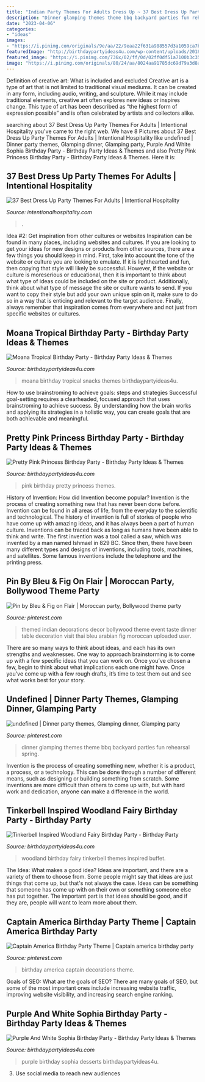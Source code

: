 ```yaml
---
title: "Indian Party Themes For Adults Dress Up ~ 37 Best Dress Up Party Themes For Adults"
description: "Dinner glamping themes theme bbq backyard parties fun rehearsal spring"
date: "2023-04-06"
categories:
- "ideas"
images:
- "https://i.pinimg.com/originals/9e/aa/22/9eaa22f631a988557d3a1059ca7bbd7c.jpg"
featuredImage: "http://birthdaypartyideas4u.com/wp-content/uploads/2018/02/Moana-Tropical-Birthday-Party-Snacks.jpg"
featured_image: "https://i.pinimg.com/736x/02/ff/0d/02ff0df51a7100b3c3511312d7d86fce--bollywood-party-decorations-bollywood-theme.jpg"
image: "https://i.pinimg.com/originals/80/24/aa/8024aa91785dc69d79a3d8a5590ed9f6.jpg"
---
```



Definition of creative art: What is included and excluded
Creative art is a type of art that is not limited to traditional visual mediums. It can be created in any form, including audio, writing, and sculpture. While it may include traditional elements, creative art often explores new ideas or inspires change. This type of art has been described as “the highest form of expression possible” and is often celebrated by artists and collectors alike.

	

		
searching about 37 Best Dress Up Party Themes For Adults | Intentional Hospitality you've came to the right web. We have 8 Pictures about 37 Best Dress Up Party Themes For Adults | Intentional Hospitality like undefined | Dinner party themes, Glamping dinner, Glamping party, Purple And White Sophia Birthday Party - Birthday Party Ideas &amp; Themes and also Pretty Pink Princess Birthday Party - Birthday Party Ideas &amp; Themes. Here it is:
		
    
## 37 Best Dress Up Party Themes For Adults | Intentional Hospitality

<img loading=lazy src="https://intentionalhospitality.com/wp-content/uploads/2021/04/Best-Dress-Up-Party-Themes-For-Adults21.jpeg" onerror="this.onerror=null;this.src='https://tse1.mm.bing.net/th?id=OIP.cyUl6w04QQQBCBKXf9-0wAHaHa&amp;pid=15.1';" alt="37 Best Dress Up Party Themes For Adults | Intentional Hospitality">

_Source: intentionalhospitality.com_

>. 

	

Idea #2: Get inspiration from other cultures or websites
Inspiration can be found in many places, including websites and cultures. If you are looking to get your ideas for new designs or products from other sources, there are a few things you should keep in mind. First, take into account the tone of the website or culture you are looking to emulate. If it is lighthearted and fun, then copying that style will likely be successful. However, if the website or culture is moreserious or educational, then it is important to think about what type of ideas could be included on the site or product. Additionally, think about what type of message the site or culture wants to send. If you want to copy their style but add your own unique spin on it, make sure to do so in a way that is enticing and relevant to the target audience. Finally, always remember that inspiration comes from everywhere and not just from specific websites or cultures.

    
## Moana Tropical Birthday Party - Birthday Party Ideas &amp; Themes

<img loading=lazy src="http://birthdaypartyideas4u.com/wp-content/uploads/2018/02/Moana-Tropical-Birthday-Party-Snacks.jpg" onerror="this.onerror=null;this.src='https://tse1.mm.bing.net/th?id=OIP.yBe1zPSwr5Hg8PtUWnoVOQHaLJ&amp;pid=15.1';" alt="Moana Tropical Birthday Party - Birthday Party Ideas &amp; Themes">

_Source: birthdaypartyideas4u.com_

>moana birthday tropical snacks themes birthdaypartyideas4u. 

	

How to use brainstroming to achieve goals: steps and strategies
Successful goal-setting requires a clearheaded, focused approach that uses brainstroming to achieve success. By understanding how the brain works and applying its strategies in a holistic way, you can create goals that are both achievable and meaningful.

    
## Pretty Pink Princess Birthday Party - Birthday Party Ideas &amp; Themes

<img loading=lazy src="http://www.birthdaypartyideas4u.com/wp-content/uploads/2016/08/pretty-pink-princess-birthday-party-tablescape.jpg" onerror="this.onerror=null;this.src='https://tse4.mm.bing.net/th?id=OIP.juMfU1_l2OsyuR2PPf2flwHaNd&amp;pid=15.1';" alt="Pretty Pink Princess Birthday Party - Birthday Party Ideas &amp; Themes">

_Source: birthdaypartyideas4u.com_

>pink birthday pretty princess themes. 

	

History of Invention: How did Invention become popular?
Invention is the process of creating something new that has never been done before. Invention can be found in all areas of life, from the everyday to the scientific and technological. The history of invention is full of stories of people who have come up with amazing ideas, and it has always been a part of human culture. Inventions can be traced back as long as humans have been able to think and write. The first invention was a tool called a saw, which was invented by a man named Ishmael in 829 BC. Since then, there have been many different types and designs of inventions, including tools, machines, and satellites. Some famous inventions include the telephone and the printing press.

    
## Pin By Bleu &amp; Fig On Flair | Moroccan Party, Bollywood Theme Party

<img loading=lazy src="https://i.pinimg.com/736x/02/ff/0d/02ff0df51a7100b3c3511312d7d86fce--bollywood-party-decorations-bollywood-theme.jpg" onerror="this.onerror=null;this.src='https://tse2.mm.bing.net/th?id=OIP.8Ig8Eao2SH-h8RGvZTO0EQHaJ3&amp;pid=15.1';" alt="Pin by Bleu &amp; Fig on Flair | Moroccan party, Bollywood theme party">

_Source: pinterest.com_

>themed indian decorations decor bollywood theme event taste dinner table decoration visit thai bleu arabian fig moroccan uploaded user. 

	

There are so many ways to think about ideas, and each has its own strengths and weaknesses. One way to approach brainstorming is to come up with a few specific ideas that you can work on. Once you’ve chosen a few, begin to think about what implications each one might have. Once you’ve come up with a few rough drafts, it’s time to test them out and see what works best for your story.

    
## Undefined | Dinner Party Themes, Glamping Dinner, Glamping Party

<img loading=lazy src="https://i.pinimg.com/originals/80/24/aa/8024aa91785dc69d79a3d8a5590ed9f6.jpg" onerror="this.onerror=null;this.src='https://tse3.mm.bing.net/th?id=OIP.rZUovD3w3fw-Llp7XDmQcQHaLH&amp;pid=15.1';" alt="undefined | Dinner party themes, Glamping dinner, Glamping party">

_Source: pinterest.com_

>dinner glamping themes theme bbq backyard parties fun rehearsal spring. 

	

Invention is the process of creating something new, whether it is a product, a process, or a technology. This can be done through a number of different means, such as designing or building something from scratch. Some inventions are more difficult than others to come up with, but with hard work and dedication, anyone can make a difference in the world.

    
## Tinkerbell Inspired Woodland Fairy Birthday Party - Birthday Party

<img loading=lazy src="http://www.birthdaypartyideas4u.com/wp-content/uploads/2016/04/Tinkerbell-Inspired-Woodland-Fairy-Birthday-Party-Treat-Buffet-550x733.jpg" onerror="this.onerror=null;this.src='https://tse3.mm.bing.net/th?id=OIP.Y2Iyodgb95MqgR9aHwJtvgHaJ3&amp;pid=15.1';" alt="Tinkerbell Inspired Woodland Fairy Birthday Party - Birthday Party">

_Source: birthdaypartyideas4u.com_

>woodland birthday fairy tinkerbell themes inspired buffet. 

	

The Idea: What makes a good idea?
Ideas are important, and there are a variety of them to choose from. Some people might say that ideas are just things that come up, but that's not always the case. Ideas can be something that someone has come up with on their own or something someone else has put together. The important part is that ideas should be good, and if they are, people will want to learn more about them.

    
## Captain America Birthday Party Theme | Captain America Birthday Party

<img loading=lazy src="https://i.pinimg.com/originals/9e/aa/22/9eaa22f631a988557d3a1059ca7bbd7c.jpg" onerror="this.onerror=null;this.src='https://tse4.mm.bing.net/th?id=OIP.Ra8rBv-_coXQgbawbJ2IYwHaJ4&amp;pid=15.1';" alt="Captain America Birthday Party Theme | Captain america birthday party">

_Source: pinterest.com_

>birthday america captain decorations theme. 

	

Goals of SEO: What are the goals of SEO?
There are many goals of SEO, but some of the most important ones include increasing website traffic, improving website visibility, and increasing search engine ranking.

    
## Purple And White Sophia Birthday Party - Birthday Party Ideas &amp; Themes

<img loading=lazy src="http://i1.wp.com/www.birthdaypartyideas4u.com/wp-content/uploads/2016/12/Purple-And-White-Sophia-Birthday-Party-Desserts.jpg" onerror="this.onerror=null;this.src='https://tse2.mm.bing.net/th?id=OIP.X_SeRgG5RW3PCmr-yaipswHaE8&amp;pid=15.1';" alt="Purple And White Sophia Birthday Party - Birthday Party Ideas &amp; Themes">

_Source: birthdaypartyideas4u.com_

>purple birthday sophia desserts birthdaypartyideas4u. 

	

3. Use social media to reach new audiences

